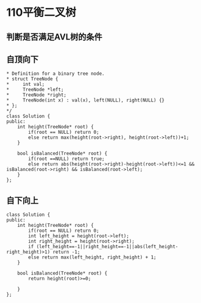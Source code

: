 # 110平衡二叉树

## 判断是否满足AVL树的条件

## 自顶向下

    * Definition for a binary tree node.
    * struct TreeNode {
    *     int val;
    *     TreeNode *left;
    *     TreeNode *right;
    *     TreeNode(int x) : val(x), left(NULL), right(NULL) {}
    * };
    */
    class Solution {
    public:
        int height(TreeNode* root) {
            if(root == NULL) return 0;
            else return max(height(root->right), height(root->left))+1;
        }

        bool isBalanced(TreeNode* root) {
            if(root ==NULL) return true;
            else return abs(height(root->right)-height(root->left))<=1 && isBalanced(root->right) && isBalanced(root->left);
        }
    };

## 自下向上

    class Solution {
    public:
        int height(TreeNode* root) {
            if(root == NULL) return 0;
            int left_height = height(root->left);
            int right_height = height(root->right);
            if (left_height==-1||right_height==-1||abs(left_height-right_height)>1) return -1;
            else return max(left_height, right_height) + 1;
        }

        bool isBalanced(TreeNode* root) {
            return height(root)>=0;

        }
    };
